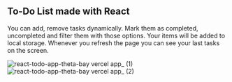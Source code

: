 ## To-Do List made with React

You can add, remove tasks dynamically. Mark them as completed, uncompleted and filter them with those options. Your items will be added to local storage. Whenever you refresh the page you can see your last tasks on the screen.

![react-todo-app-theta-bay vercel app_ (1)](https://user-images.githubusercontent.com/104769216/197862953-a9f13c1a-0b82-400a-8fde-6a3c8a707b19.png)
![react-todo-app-theta-bay vercel app_ (2)](https://user-images.githubusercontent.com/104769216/197863042-d4f84b9b-8049-49fa-9da2-acfba6543cf5.png)
